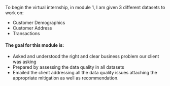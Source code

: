 To begin the virtual internship, in module 1, I am given 3 different datasets to work on:
- Customer Demographics
- Customer Address
- Transactions

#### The goal for this module is:
- Asked and understood the right and clear business problem our client was asking
- Prepared by assessing the data quality in all datasets
- Emailed the client addressing all the data quality issues attaching the appropriate mitigation as well as recommendation.
